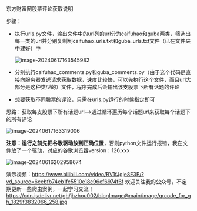 东方财富网股票评论获取说明

步骤：

- 执行urls.py文件，输出文件中的url列的url分为caifuhao和guba两类，筛选出每一类的url并分别复制到caifuhao_urls.txt和guba_urls.txt文件（已在文件夹中建好）中

  ![image-20240617163545982](https://cdn.jsdelivr.net/gh/jhzhou002/blogImage@main/image/image-20240617163545982.png)

- 分别执行caifuhao_comments.py和guba_comments.py（由于这个代码是直接向服务器发送请求获取数据，速度比较快，可以先执行这个文件，而且url大部分是这种类型的）文件，程序完成后会输出该支股票下所有话题的评论

- 想要获取不同股票的评论，只需在urls.py运行的时候指定即可

思路：获取每支股票下所有话题url——>通过循环遍历每个话题url来获取每个话题下的所有评论

![image-20240617163319006](https://cdn.jsdelivr.net/gh/jhzhou002/blogImage@main/image/image-20240617163319006.png)

**注意：运行之前先把谷歌驱动放到正确位置**，否则python文件运行报错，我在文件放了一个驱动，对应的谷歌浏览器version：126.xxx

![image-20240616202958674](https://cdn.jsdelivr.net/gh/jhzhou002/blogImage@main/image/image-20240616202958674.png)

演示视频：https://www.bilibili.com/video/BV1fJgje8E3E/?vd_source=6cebfb74eb1fc5510e18c96ef6974f6f
欢迎关注我的公众号，不定期更新一些爬虫案例，一起学习交流！
https://cdn.jsdelivr.net/gh/jhzhou002/blogImage@main/image/qrcode_for_gh_1829f3832066_258.jpg
